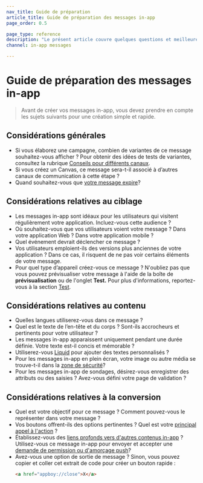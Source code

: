 ```yaml
---
nav_title: Guide de préparation
article_title: Guide de préparation des messages in-app
page_order: 0.5

page_type: reference
description: "Le présent article couvre quelques questions et meilleures pratiques à prendre en compte avant de créer vos messages in-app."
channel: in-app messages

---
```


# Guide de préparation des messages in-app

> Avant de créer vos messages in-app, vous devez prendre en compte les sujets suivants pour une création simple et rapide.

## Considérations générales

- Si vous élaborez une campagne, combien de variantes de ce message souhaitez-vous afficher ? Pour obtenir des idées de tests de variantes, consultez la rubrique [Conseils pour différents canaux]({{site.baseurl}}/user_guide/engagement_tools/testing/multivariant_testing/create_multivariate_campaign/#tips-different-channels).
- Si vous créez un Canvas, ce message sera-t-il associé à d’autres canaux de communication à cette étape ?
- Quand souhaitez-vous que [votre message expire]({{site.baseurl}}/canvas_in-app_messages/)?

## Considérations relatives au ciblage

- Les messages in-app sont idéaux pour les utilisateurs qui visitent régulièrement votre application. Incluez-vous cette audience ?
- Où souhaitez-vous que vos utilisateurs voient votre message ? Dans votre application Web ? Dans votre application mobile ?
- Quel événement devrait déclencher ce message ?
- Vos utilisateurs emploient-ils des versions plus anciennes de votre application ? Dans ce cas, il risquent de ne pas voir certains éléments de votre message.
- Pour quel type d’appareil créez-vous ce message ? N'oubliez pas que vous pouvez prévisualiser votre message à l'aide de la boîte de **prévisualisation** ou de l'onglet **Test.**  Pour plus d'informations, reportez-vous à la section [Test]({{site.baseurl}}/user_guide/message_building_by_channel/in-app_messages/testing/).

## Considérations relatives au contenu

- Quelles langues utiliserez-vous dans ce message ?
- Quel est le texte de l’en-tête et du corps ? Sont-ils accrocheurs et pertinents pour votre utilisateur ?
- Les messages in-app apparaissent uniquement pendant une durée définie. Votre texte est-il concis et mémorable ?
- Utiliserez-vous [Liquid]({{site.baseurl}}/user_guide/personalization_and_dynamic_content/liquid/using_liquid/) pour ajouter des textes personnalisés ?
- Pour les messages in-app en plein écran, votre image ou autre média se trouve-t-il dans la [zone de sécurité]({{site.baseurl}}/user_guide/message_building_by_channel/in-app_messages/creative_details/fullscreen/#image-safe-zone)?
- Pour les messages in-app de sondages, désirez-vous enregistrer des attributs ou des saisies ? Avez-vous défini votre page de validation ?

## Considérations relatives à la conversion

- Quel est votre objectif pour ce message ? Comment pouvez-vous le représenter dans votre message ?
- Vos boutons offrent-ils des options pertinentes ? Quel est votre [principal appel à l'action]({{site.baseurl}}/user_guide/message_building_by_channel/in-app_messages/create/#buttons) ?
- Établissez-vous des [liens profonds vers d'autres contenus in-app]({{site.baseurl}}/user_guide/personalization_and_dynamic_content/deep_linking_to_in-app_content/#deep-linking-to-in-app-content) ? Utilisez-vous ce message in-app pour envoyer et accepter une [demande de permission ou d'amorçage push]({{site.baseurl}}/user_guide/message_building_by_channel/push/best_practices/)?
- Avez-vous une option de sortie de message ? Sinon, vous pouvez copier et coller cet extrait de code pour créer un bouton rapide :
    ```html
    <a href="appboy://close">X</a>
    ```


